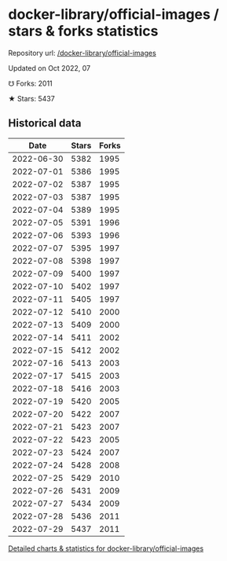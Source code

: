 # docker-library/official-images / stars & forks statistics

Repository url: [/docker-library/official-images](https://github.com/docker-library/official-images)

Updated on Oct 2022, 07

☋ Forks: 2011

★ Stars: 5437

## Historical data
| Date | Stars | Forks |
|------|-------|-------|
| 2022-06-30 | 5382 | 1995 | 
| 2022-07-01 | 5386 | 1995 | 
| 2022-07-02 | 5387 | 1995 | 
| 2022-07-03 | 5387 | 1995 | 
| 2022-07-04 | 5389 | 1995 | 
| 2022-07-05 | 5391 | 1996 | 
| 2022-07-06 | 5393 | 1996 | 
| 2022-07-07 | 5395 | 1997 | 
| 2022-07-08 | 5398 | 1997 | 
| 2022-07-09 | 5400 | 1997 | 
| 2022-07-10 | 5402 | 1997 | 
| 2022-07-11 | 5405 | 1997 | 
| 2022-07-12 | 5410 | 2000 | 
| 2022-07-13 | 5409 | 2000 | 
| 2022-07-14 | 5411 | 2002 | 
| 2022-07-15 | 5412 | 2002 | 
| 2022-07-16 | 5413 | 2003 | 
| 2022-07-17 | 5415 | 2003 | 
| 2022-07-18 | 5416 | 2003 | 
| 2022-07-19 | 5420 | 2005 | 
| 2022-07-20 | 5422 | 2007 | 
| 2022-07-21 | 5423 | 2007 | 
| 2022-07-22 | 5423 | 2005 | 
| 2022-07-23 | 5424 | 2007 | 
| 2022-07-24 | 5428 | 2008 | 
| 2022-07-25 | 5429 | 2010 | 
| 2022-07-26 | 5431 | 2009 | 
| 2022-07-27 | 5434 | 2009 | 
| 2022-07-28 | 5436 | 2011 | 
| 2022-07-29 | 5437 | 2011 | 


[Detailed charts & statistics for docker-library/official-images](https://reviewgithub.com/rep/docker-library/official-images)
